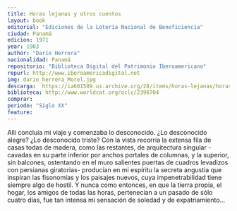 ```yaml
---
title: Horas lejanas y otros cuentos
layout: book
editorial: "Ediciones de la Lotería Nacional de Beneficiencia"
ciudad: Panamá
edicion: 1971
year: 1903
author: "Darío Herrera"
nacionalidad: Panamá
repositorio: "Biblioteca Digital del Patrimonio Iberoamericano"
repurl: http://www.iberoamericadigital.net
img: dario_herrera_Morel.jpg
descarga:  https://ia601509.us.archive.org/28/items/horas-lejanas/horas%20lejanas.pdf
biblioteca: http://www.worldcat.org/oclc/2396704
comprar: 
periodo: "Siglo XX"
feature: 
---
```

 
Allí concluía mi viaje y comenzaba lo desconocido. ¿Lo desconocido alegre? ¿Lo desconocido triste? Con la vista recorría la extensa fila de casas todas de madera, como las restantes, de arquitectura singular -cavadas en su parte inferior por anchos portales de columnas, y la superior, sin balcones, ostentando en el muro salientes puertas de cuadros levadizos con persianas giratorias- producían en mi espíritu la secreta angustia que inspiran las fisonomías y los paisajes nuevos, cuya impenetrabilidad tiene siempre algo de hostil. Y nunca como entonces, en que la tierra propia, el hogar, los amigos de todas las horas, pertenecían a un pasado de sólo cuatro días, fue tan intensa mi sensación de soledad y de expatriamiento…
